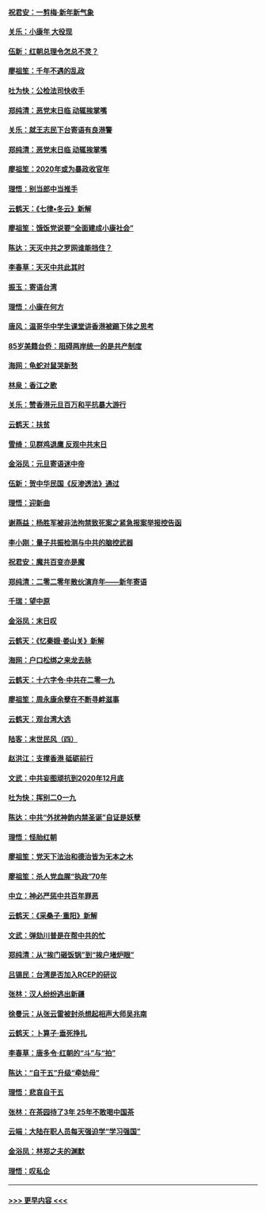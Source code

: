 #### [祝君安：一剪梅‧新年新气象](../pages/nsc993/n11776340.md?t=01082022) 
#### [关乐：小康年 大役现](../pages/nsc993/n11774213.md?t=01082022) 
#### [伍新：红朝总理令怎总不灵？](../pages/nsc993/n11770813.md?t=01082022) 
#### [廖祖笙：千年不遇的乱政](../pages/nsc993/n11770373.md?t=01082022) 
#### [吐为快：公检法司快收手](../pages/nsc993/n11770359.md?t=01082022) 
#### [郑纯清：恶党末日临 动辄挨掌嘴](../pages/nsc993/n11769912.md?t=01082022) 
#### [关乐：就王志民下台寄语有良港警](../pages/nsc993/n11769903.md?t=01082022) 
#### [郑纯清：恶党末日临 动辄挨掌嘴](../pages/nsc993/n11769356.md?t=01082022) 
#### [廖祖笙：2020年或为暴政收官年](../pages/nsc993/n11768216.md?t=01082022) 
#### [理悟：别当郎中当推手](../pages/nsc993/n11768243.md?t=01082022) 
#### [云鹤天：《七律▪冬云》新解](../pages/nsc993/n11768204.md?t=01082022) 
#### [廖祖笙：饿饭党说要“全面建成小康社会”](../pages/nsc993/n11767482.md?t=01082022) 
#### [陈达：天灭中共之罗网谁能挡住？](../pages/nsc993/n11767465.md?t=01082022) 
#### [李春草：天灭中共此其时](../pages/nsc993/n11767452.md?t=01082022) 
#### [振玉：寄语台湾](../pages/nsc993/n11767432.md?t=01082022) 
#### [理悟：小康在何方](../pages/nsc993/n11767394.md?t=01082022) 
#### [唐风：温哥华中学生课堂讲香港被踢下体之思考](../pages/nsc993/n11766848.md?t=01082022) 
#### [85岁美籍台侨：阻碍两岸统一的是共产制度](../pages/nsc993/n11765043.md?t=01082022) 
#### [海网：龟蛇对鼠哭新愁](../pages/nsc993/n11764895.md?t=01082022) 
#### [林泉：香江之歌](../pages/nsc993/n11764415.md?t=01082022) 
#### [关乐：赞香港元旦百万和平抗暴大游行](../pages/nsc993/n11764382.md?t=01082022) 
#### [云鹤天：扶贫](../pages/nsc993/n11764245.md?t=01082022) 
#### [雪绮：见群鸡退鹰  反观中共末日](../pages/nsc993/n11762112.md?t=01082022) 
#### [金浴凤：元旦寄语迷中帝](../pages/nsc993/n11761788.md?t=01082022) 
#### [伍新：贺中华民国《反渗透法》通过](../pages/nsc993/n11761994.md?t=01082022) 
#### [理悟：迎新曲](../pages/nsc993/n11761152.md?t=01082022) 
#### [谢燕益：杨胜军被非法拘禁致死案之紧急报案举报控告函](../pages/nsc993/n11756134.md?t=01082022) 
#### [李小刚：量子共振检测与中共的脑控武器](../pages/nsc993/n11754518.md?t=01082022) 
#### [祝君安：魔共百变亦是魔](../pages/nsc993/n11754469.md?t=01082022) 
#### [郑纯清：二零二零年散伙演弃年——新年寄语](../pages/nsc993/n11754195.md?t=01082022) 
#### [千瑞：望中原](../pages/nsc993/n11754159.md?t=01082022) 
#### [金浴凤：末日叹](../pages/nsc993/n11752359.md?t=01082022) 
#### [云鹤天：《忆秦娥‧娄山关》新解](../pages/nsc993/n11752348.md?t=01082022) 
#### [海网：户口松绑之来龙去脉](../pages/nsc993/n11752328.md?t=01082022) 
#### [云鹤天：十六字令‧中共在二零一九](../pages/nsc993/n11752305.md?t=01082022) 
#### [廖祖笙：周永康余孽在不断寻衅滋事](../pages/nsc993/n11751013.md?t=01082022) 
#### [云鹤天：观台湾大选](../pages/nsc993/n11751007.md?t=01082022) 
#### [陆客：末世民风（四）](../pages/nsc993/n11749203.md?t=01082022) 
#### [赵洪江：支撑香港 砥砺前行](../pages/nsc993/n11748482.md?t=01082022) 
#### [文武：中共妄图顽抗到2020年12月底](../pages/nsc993/n11748446.md?t=01082022) 
#### [吐为快：挥别二O一九](../pages/nsc993/n11748411.md?t=01082022) 
#### [陈达：中共“外扰神韵内禁圣诞”自证是妖孽](../pages/nsc993/n11748226.md?t=01082022) 
#### [理悟：怪胎红朝](../pages/nsc993/n11748206.md?t=01082022) 
#### [廖祖笙：党天下法治和德治皆为无本之木](../pages/nsc993/n11748135.md?t=01082022) 
#### [廖祖笙：杀人党血腥“执政”70年](../pages/nsc993/n11745144.md?t=01082022) 
#### [中立：神必严惩中共百年罪恶](../pages/nsc993/n11744970.md?t=01082022) 
#### [云鹤天：《采桑子‧重阳》新解](../pages/nsc993/n11744948.md?t=01082022) 
#### [文武：弹劾川普是在帮中共的忙](../pages/nsc993/n11744758.md?t=01082022) 
#### [郑纯清：从“挨门砸饭锅”到“挨户堵炉眼”](../pages/nsc993/n11744745.md?t=01082022) 
#### [吕锡民：台湾是否加入RCEP的研议](../pages/nsc993/n11744701.md?t=01082022) 
#### [张林：汉人纷纷逃出新疆](../pages/nsc993/n11743530.md?t=01082022) 
#### [徐曼沅：从张云雷被封杀想起相声大师吴兆南](../pages/nsc993/n11741816.md?t=01082022) 
#### [云鹤天：卜算子‧垂死挣扎](../pages/nsc993/n11739956.md?t=01082022) 
#### [李春草：唐多令‧红朝的“斗”与“拍”](../pages/nsc993/n11739830.md?t=01082022) 
#### [陈达：“自干五”升级“牵妨母”](../pages/nsc993/n11739724.md?t=01082022) 
#### [理悟：悲哀自干五](../pages/nsc993/n11739547.md?t=01082022) 
#### [张林：在茶园待了3年 25年不敢喝中国茶](../pages/nsc993/n11739240.md?t=01082022) 
#### [云端：大陆在职人员每天强迫学“学习强国”](../pages/nsc993/n11738735.md?t=01082022) 
#### [金浴凤：林郑之夫的渊默](../pages/nsc993/n11737735.md?t=01082022) 
#### [理悟：叹私企](../pages/nsc993/n11737715.md?t=01082022) 

----
#### [ >>> 更早内容 <<< ](../indexes/nsc993-earlier.md)
